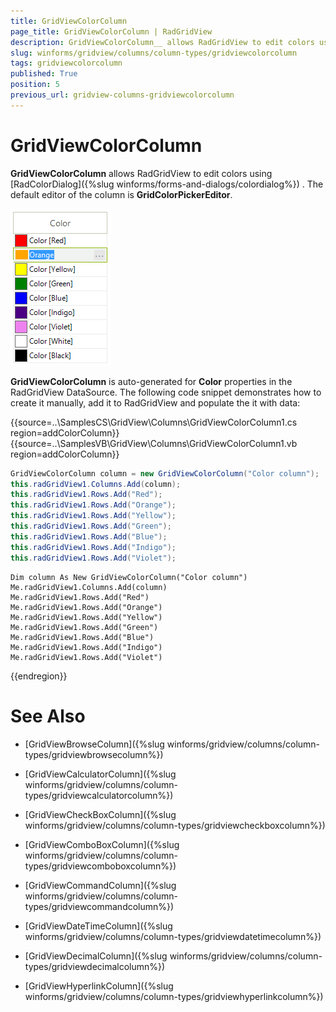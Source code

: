 ```yaml
---
title: GridViewColorColumn
page_title: GridViewColorColumn | RadGridView
description: GridViewColorColumn__ allows RadGridView to edit colors using RadColorDialog.
slug: winforms/gridview/columns/column-types/gridviewcolorcolumn
tags: gridviewcolorcolumn
published: True
position: 5
previous_url: gridview-columns-gridviewcolorcolumn
---
```


# GridViewColorColumn

__GridViewColorColumn__ allows RadGridView to edit colors using [RadColorDialog]({%slug winforms/forms-and-dialogs/colordialog%}) . The default editor of the column is __GridColorPickerEditor__. 

![gridview-columns-gridviewcolorcolumn 001](images/gridview-columns-gridviewcolorcolumn001.png)

__GridViewColorColumn__ is auto-generated for __Color__ properties in the RadGridView DataSource. The following code snippet demonstrates how to create it manually, add it to RadGridView and populate the it with data:

{{source=..\SamplesCS\GridView\Columns\GridViewColorColumn1.cs region=addColorColumn}} 
{{source=..\SamplesVB\GridView\Columns\GridViewColorColumn1.vb region=addColorColumn}} 

````C#
GridViewColorColumn column = new GridViewColorColumn("Color column");
this.radGridView1.Columns.Add(column);
this.radGridView1.Rows.Add("Red");
this.radGridView1.Rows.Add("Orange");
this.radGridView1.Rows.Add("Yellow");
this.radGridView1.Rows.Add("Green");
this.radGridView1.Rows.Add("Blue");
this.radGridView1.Rows.Add("Indigo");
this.radGridView1.Rows.Add("Violet");

````
````VB.NET
Dim column As New GridViewColorColumn("Color column")
Me.radGridView1.Columns.Add(column)
Me.radGridView1.Rows.Add("Red")
Me.radGridView1.Rows.Add("Orange")
Me.radGridView1.Rows.Add("Yellow")
Me.radGridView1.Rows.Add("Green")
Me.radGridView1.Rows.Add("Blue")
Me.radGridView1.Rows.Add("Indigo")
Me.radGridView1.Rows.Add("Violet")

````

{{endregion}} 



# See Also
* [GridViewBrowseColumn]({%slug winforms/gridview/columns/column-types/gridviewbrowsecolumn%})

* [GridViewCalculatorColumn]({%slug winforms/gridview/columns/column-types/gridviewcalculatorcolumn%})

* [GridViewCheckBoxColumn]({%slug winforms/gridview/columns/column-types/gridviewcheckboxcolumn%})

* [GridViewComboBoxColumn]({%slug winforms/gridview/columns/column-types/gridviewcomboboxcolumn%})

* [GridViewCommandColumn]({%slug winforms/gridview/columns/column-types/gridviewcommandcolumn%})

* [GridViewDateTimeColumn]({%slug winforms/gridview/columns/column-types/gridviewdatetimecolumn%})

* [GridViewDecimalColumn]({%slug winforms/gridview/columns/column-types/gridviewdecimalcolumn%})

* [GridViewHyperlinkColumn]({%slug winforms/gridview/columns/column-types/gridviewhyperlinkcolumn%})

